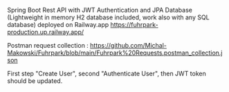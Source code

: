 Spring Boot Rest API with JWT Authentication and JPA Database (Lightweight in memory H2 database included, work also with any SQL database) deployed on Railway.app https://fuhrpark-production.up.railway.app/

Postman request collection : https://github.com/Michal-Makowski/Fuhrpark/blob/main/Fuhrpark%20Requests.postman_collection.json 

First step "Create User", second "Authenticate User", then JWT token should be updated. 

